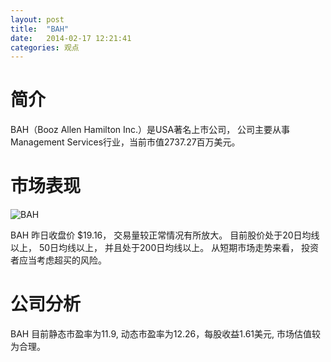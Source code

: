 ```yaml
---
layout: post
title:  "BAH"
date:   2014-02-17 12:21:41
categories: 观点
---
```


# 简介
BAH（Booz Allen Hamilton Inc.）是USA著名上市公司，
公司主要从事Management Services行业，当前市值2737.27百万美元。

# 市场表现

![BAH](http://finviz.com/chart.ashx?t=BAH&ty=c&ta=1&p=d&s=l)

BAH 昨日收盘价 $19.16，
交易量较正常情况有所放大。
目前股价处于20日均线以上，
50日均线以上，
并且处于200日均线以上。
从短期市场走势来看，
投资者应当考虑超买的风险。

# 公司分析
BAH 目前静态市盈率为11.9, 动态市盈率为12.26，每股收益1.61美元,
市场估值较为合理。
